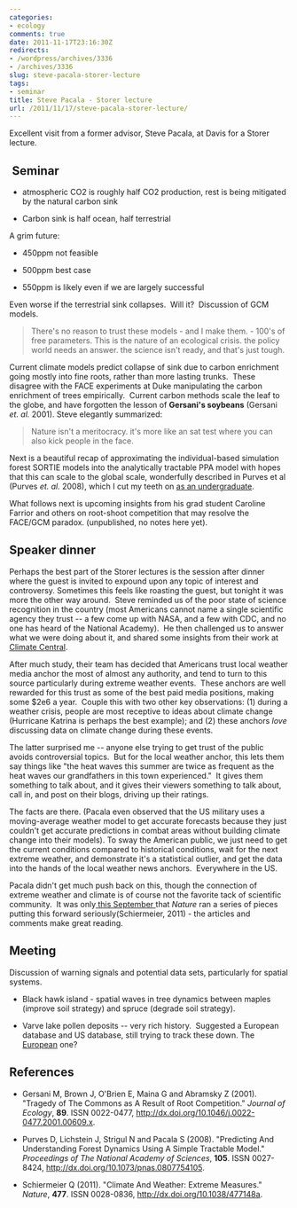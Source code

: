 ```yaml
---
categories:
- ecology
comments: true
date: 2011-11-17T23:16:30Z
redirects:
- /wordpress/archives/3336
- /archives/3336
slug: steve-pacala-storer-lecture
tags:
- seminar
title: Steve Pacala - Storer lecture
url: /2011/11/17/steve-pacala-storer-lecture/
---
```


Excellent visit from a former advisor, Steve Pacala, at Davis for a Storer lecture.


##  Seminar





	
  * atmospheric CO2 is roughly half CO2 production, rest is being mitigated by the natural carbon sink

	
  * Carbon sink is half ocean, half terrestrial


A grim future:

	
  * 450ppm not feasible

	
  * 500ppm best case

	
  * 550ppm is likely even if we are largely successful


Even worse if the terrestrial sink collapses.  Will it?  Discussion of GCM models.


> There's no reason to trust these models - and I make them. - 100's of free parameters. This is the nature of an ecological crisis. the policy world needs an answer. the science isn't ready, and that's just tough.


Current climate models predict collapse of sink due to carbon enrichment going mostly into fine roots, rather than more lasting trunks.  These disagree with the FACE experiments at Duke manipulating the carbon enrichment of trees empirically.  Current carbon methods scale the leaf to the globe, and have forgotten the lesson of **Gersani's soybeans** (Gersani _et. al._ 2001). Steve elegantly summarized:


> Nature isn't a meritocracy. it's more like an sat test where you can also kick people in the face.


Next is a beautiful recap of approximating the individual-based simulation forest SORTIE models into the analytically tractable PPA model with hopes that this can scale to the global scale, wonderfully described in Purves et al (Purves _et. al._ 2008), which I cut my teeth on [as an undergraduate](http://www.mendeley.com/download/public/98752/3107796981/f36faf01ce5eefa266480067793881530f212fea/dl.pdf).

What follows next is upcoming insights from his grad student Caroline Farrior and others on root-shoot competition that may resolve the FACE/GCM paradox. (unpublished, no notes here yet).




## Speaker dinner


Perhaps the best part of the Storer lectures is the session after dinner where the guest is invited to expound upon any topic of interest and controversy. Sometimes this feels like roasting the guest, but tonight it was more the other way around.  Steve reminded us of the poor state of science recognition in the country (most Americans cannot name a single scientific agency they trust -- a few come up with NASA, and a few with CDC, and no one has heard of the National Academy).  He then challenged us to answer what we were doing about it, and shared some insights from their work at [Climate Central](http://www.climatecentral.org/).

After much study, their team has decided that Americans trust local weather media anchor the most of almost any authority, and tend to turn to this source particularly during extreme weather events.  These anchors are well rewarded for this trust as some of the best paid media positions, making some $2e6 a year.  Couple this with two other key observations: (1) during a weather crisis, people are most receptive to ideas about climate change (Hurricane Katrina is perhaps the best example); and (2) these anchors _love_ discussing data on climate change during these events.

The latter surprised me -- anyone else trying to get trust of the public avoids controversial topics.  But for the local weather anchor, this lets them say things like "the heat waves this summer are twice as frequent as the heat waves our grandfathers in this town experienced."  It gives them something to talk about, and it gives their viewers something to talk about, call in, and post on their blogs, driving up their ratings.

The facts are there. (Pacala even observed that the US military uses a moving-average weather model to get accurate forecasts because they just couldn't get accurate predictions in combat areas without building climate change into their models). To sway the American public, we just need to get the current conditions compared to historical conditions, wait for the next extreme weather, and demonstrate it's a statistical outlier, and get the data into the hands of the local weather news anchors.  Everywhere in the US.

Pacala didn't get much push back on this, though the connection of extreme weather and climate is of course not the favorite tack of scientific community.  It was only[ this September ](http://www.nature.com/news/2011/110907/full/477148a.html)that _Nature_ ran a series of pieces putting this forward seriously(Schiermeier, 2011) - the articles and comments make great reading.


## Meeting


Discussion of warning signals and potential data sets, particularly for spatial systems.



	
  * Black hawk island - spatial waves in tree dynamics between maples (improve soil strategy) and spruce (degrade soil strategy).

	
  * Varve lake pollen deposits -- very rich history.  Suggested a European database and US database, still trying to track these down. The [European](http://www.europeanpollendatabase.net/) one?



## References


- Gersani M, Brown J, O'Brien E, Maina G and Abramsky Z (2001).
"Tragedy of The Commons as A Result of Root Competition."
*Journal of Ecology*, **89**.
ISSN 0022-0477, <a href="http://dx.doi.org/10.1046/j.0022-0477.2001.00609.x">http://dx.doi.org/10.1046/j.0022-0477.2001.00609.x</a>.

- Purves D, Lichstein J, Strigul N and Pacala S (2008).
"Predicting And Understanding Forest Dynamics Using A Simple Tractable Model."
*Proceedings of The National Academy of Sciences*, **105**.
ISSN 0027-8424, <a href="http://dx.doi.org/10.1073/pnas.0807754105">http://dx.doi.org/10.1073/pnas.0807754105</a>.

- Schiermeier Q (2011).
"Climate And Weather: Extreme Measures."
*Nature*, **477**.
ISSN 0028-0836, <a href="http://dx.doi.org/10.1038/477148a">http://dx.doi.org/10.1038/477148a</a>.

